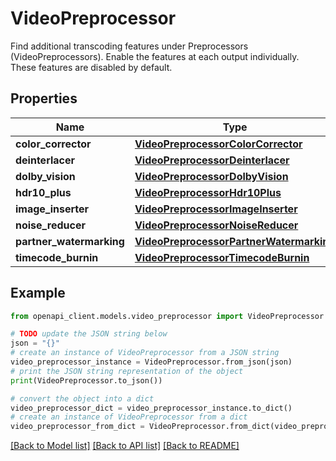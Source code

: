 # VideoPreprocessor

Find additional transcoding features under Preprocessors (VideoPreprocessors). Enable the features at each output individually. These features are disabled by default.

## Properties

Name | Type | Description | Notes
------------ | ------------- | ------------- | -------------
**color_corrector** | [**VideoPreprocessorColorCorrector**](VideoPreprocessorColorCorrector.md) |  | [optional] 
**deinterlacer** | [**VideoPreprocessorDeinterlacer**](VideoPreprocessorDeinterlacer.md) |  | [optional] 
**dolby_vision** | [**VideoPreprocessorDolbyVision**](VideoPreprocessorDolbyVision.md) |  | [optional] 
**hdr10_plus** | [**VideoPreprocessorHdr10Plus**](VideoPreprocessorHdr10Plus.md) |  | [optional] 
**image_inserter** | [**VideoPreprocessorImageInserter**](VideoPreprocessorImageInserter.md) |  | [optional] 
**noise_reducer** | [**VideoPreprocessorNoiseReducer**](VideoPreprocessorNoiseReducer.md) |  | [optional] 
**partner_watermarking** | [**VideoPreprocessorPartnerWatermarking**](VideoPreprocessorPartnerWatermarking.md) |  | [optional] 
**timecode_burnin** | [**VideoPreprocessorTimecodeBurnin**](VideoPreprocessorTimecodeBurnin.md) |  | [optional] 

## Example

```python
from openapi_client.models.video_preprocessor import VideoPreprocessor

# TODO update the JSON string below
json = "{}"
# create an instance of VideoPreprocessor from a JSON string
video_preprocessor_instance = VideoPreprocessor.from_json(json)
# print the JSON string representation of the object
print(VideoPreprocessor.to_json())

# convert the object into a dict
video_preprocessor_dict = video_preprocessor_instance.to_dict()
# create an instance of VideoPreprocessor from a dict
video_preprocessor_from_dict = VideoPreprocessor.from_dict(video_preprocessor_dict)
```
[[Back to Model list]](../README.md#documentation-for-models) [[Back to API list]](../README.md#documentation-for-api-endpoints) [[Back to README]](../README.md)


